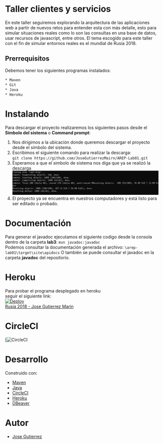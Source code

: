 # Taller clientes y servicios
En este taller seguiremos explorando la arquitectura de las aplicaciones web a partir de nuevos retos para entender esta con más detalle,
esto para simular situaciones reales como lo son las consultas en una base de datos, usar recursos de javascript, entre otros.
El tema escogido para este taller con el fin de simular entornos reales es el mundial de Rusia 2018.
## Prerrequisitos
Debemos tener los siguientes programas instalados:
~~~
* Maven
* Git
* Java
* Heroku
~~~
# Instalando 
Para descargar el proyecto realizaremos los siguientes pasos desde el **Simbolo del sistema** o **Command prompt**:  
1. Nos dirigimos a la ubicación donde queremos descargar el proyecto desde el simbolo del sistema.  
2. Escribimos el siguiente comando para realizar la descarga:  
`git clone https://github.com/JoseGutierrezMairn/AREP-Lab01.git`
3. Esperamos a que el simbolo de sistema nos diga que ya se realizó la descarga  
![Download completed](https://github.com/JoseGutierrezMairn/Lab3-Arep/blob/master/img/downloadingRepo.PNG?raw=true)
4. El proyecto ya se encuentra en nuestros computadores y está listo para ser editado o probado.  
  
# Documentación
Para generar el javadoc ejecutamos el siguiente codigo desde la consola dentro de la carpeta **lab3**: `mvn javadoc:javadoc`  
Podemos consultar la documentación generada el archivo: `\arep-lab01\target\site\apidocs` 
O también se puede consultar el javadoc en la carpeta **javadoc** del repositorio.  

# Heroku  
Para probar el programa desplegado en heroku  
seguir el siguiente link:  
[![Deploy](https://www.herokucdn.com/deploy/button.svg)](https://powerful-stream-65068.herokuapp.com/)  
[Rusia 2018 - Jose Gutierrez Marin](https://powerful-stream-65068.herokuapp.com/)  

# CircleCI  

[![CircleCI](https://app.circleci.com/pipelines/github/JoseGutierrezMairn/Lab3-Arep)  

# Desarrollo  
Construido con:
* [Maven](https://maven.apache.org/)
* [Java](https://www.java.com/es/)
* [CircleCI](https://circleci.com/)
* [Heroku](https://dashboard.heroku.com/)
* [DBeaver](https://dbeaver.io/)
# Autor
* [Jose Gutierrez](https://github.com/JoseGutierrezMairn)
